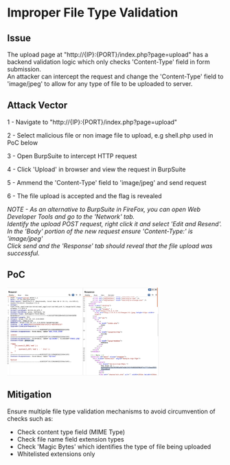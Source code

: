 # Improper File Type Validation

## Issue

The upload page at "http://{IP}:{PORT}/index.php?page=upload" has a backend validation logic which only checks 'Content-Type' field in form submission. \
An attacker can intercept the request and change the 'Content-Type' field to 'image/jpeg' to allow for any type of file to be uploaded to server.


## Attack Vector

1 - Navigate to "http://{IP}:{PORT}/index.php?page=upload"

2 - Select malicious file or non image file to upload, e.g shell.php used in PoC below

3 - Open BurpSuite to intercept HTTP request

4 - Click 'Upload' in browser and view the request in BurpSuite

5 - Ammend the 'Content-Type' field to 'image/jpeg' and send request

6 - The file upload is accepted and the flag is revealed

*NOTE - As an alternative to BurpSuite in FireFox, you can open Web Developer Tools and go to the 'Network' tab. \
Identify the upload POST request, right click it and select 'Edit and Resend'. \
In the 'Body' portion of the new request ensure 'Content-Type:' is 'image/jpeg' \
Click send and the 'Response' tab should reveal that the file upload was successful.*

## PoC
<img src="01_Screenshot.png" width="70%" height="70%" />



## Mitigation

Ensure multiple file type validation mechanisms to avoid circumvention of checks such as: 
* Check content type field (MIME Type)
* Check file name field extension types
* Check 'Magic Bytes' which identifies the type of file being uploaded 
* Whitelisted extensions only

